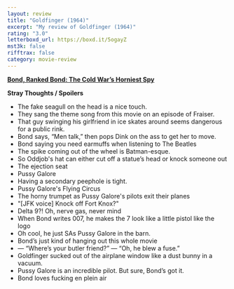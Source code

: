 ```yaml
---
layout: review
title: "Goldfinger (1964)"
excerpt: "My review of Goldfinger (1964)"
rating: "3.0"
letterboxd_url: https://boxd.it/5ogayZ
mst3k: false
rifftrax: false
category: movie-review
---
```


<b><a href="https://boxd.it/r6gwI">Bond, Ranked Bond: The Cold War’s Horniest Spy</a></b>

<b>Stray Thoughts / Spoilers</b>

- The fake seagull on the head is a nice touch.
- They sang the theme song from this movie on an episode of Fraiser.
- That guy swinging his girlfriend in ice skates around seems dangerous for a public rink.
- Bond says, “Men talk,” then pops Dink on the ass to get her to move.
- Bond saying you need earmuffs when listening to The Beatles
- The spike coming out of the wheel is Batman-esque.
- So Oddjob's hat can either cut off a statue’s head or knock someone out
- The ejection seat
- Pussy Galore
- Having a secondary peephole is tight.
- Pussy Galore's Flying Circus
- The horny trumpet as Pussy Galore's pilots exit their planes
- "[JFK voice] Knock off Fort Knox?"
- Delta 9?! Oh, nerve gas, never mind
- When Bond writes 007, he makes the 7 look like a little pistol like the logo
- Oh cool, he just SAs Pussy Galore in the barn.
- Bond’s just kind of hanging out this whole movie
- — “Where’s your butler friend?” — “Oh, he blew a fuse.”
- Goldfinger sucked out of the airplane window like a dust bunny in a vacuum.
- Pussy Galore is an incredible pilot. But sure, Bond’s got it.
- Bond loves fucking en plein air
